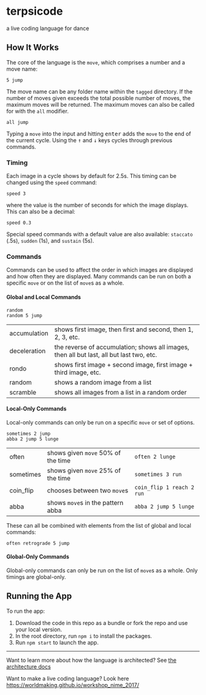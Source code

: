 # terpsicode
a live coding language for dance

## How It Works

The core of the language is the `move`, which comprises a number and a move name:

```
5 jump
```

The move name can be any folder name within the `tagged` directory. If the number of moves given exceeds the total possible number of moves, the maximum moves will be returned. The maximum moves can also be called for with the `all` modifier.

```
all jump
```

Typing a `move` into the input and hitting <kbd>enter</kbd> adds the `move` to the end of the current cycle. Using the <kbd>↑</kbd> and <kbd>↓</kbd> keys cycles through previous commands. 

### Timing

Each image in a cycle shows by default for 2.5s. This timing can be changed using the `speed` command:

```
speed 3
```

where the value is the number of seconds for which the image displays. This can also be a decimal:

```
speed 0.3
```

Special speed commands with a default value are also available: `staccato` (.5s), `sudden` (1s), and  `sustain` (5s).

### Commands

Commands can be used to affect the order in which images are displayed and how often they are displayed. Many commands can be run on both a specific `move` or on the list of `move`s as a whole.

#### Global and Local Commands

```
random
random 5 jump
```

|              |   |
|--------------|---|
| accumulation | shows first image, then first and second, then 1, 2, 3, etc.   |
| deceleration | the reverse of accumulation; shows all images, then all but last, all but last two, etc.  |
| rondo        | shows first image + second image, first image + third image, etc. |
| random       | shows a random image from a list  |
| scramble     | shows all images from a list in a random order  |

#### Local-Only Commands

Local-only commands can only be run on a specific `move` or set of options.

```
sometimes 2 jump
abba 2 jump 5 lunge
```

|           |   |   |
|-----------|---|---|
| often     | shows given `move` 50% of the time  | `often 2 lunge`   |
| sometimes | shows given `move` 25% of the time  |  `sometimes 3 run` |
| coin_flip | chooses between two `move`s | `coin_flip 1 reach 2 run` |
| abba      | shows `move`s in the pattern abba  | `abba 2 jump 5 lunge`  |

These can all be combined with elements from the list of global and local commands:

```
often retrograde 5 jump
```


#### Global-Only Commands

Global-only commands can only be run on the list of `move`s as a whole. Only timings are global-only.

## Running the App

To run the app:   
1. Download the code in this repo as a bundle or fork the repo and use your local version.
2. In the root directory, run `npm i` to install the packages.
3. Run `npm start` to launch the app.

---

Want to learn more about how the language is architected? See [the architecture docs](./docs/architecture.md)


Want to make a live coding language? Look here
https://worldmaking.github.io/workshop_nime_2017/
